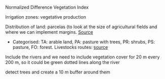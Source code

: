 Normalized Difference Vegetation Index 


Irrigation zones: vegetative production 


Distribution of land: parcelas (to look at the size of agricultural fields and where we can implement margins. 
[Source](https://idecyl.jcyl.es/geonetwork/srv/spa/catalog.search#/metadata/SPAGOBCYLAYGDTSLCPAR2021)
* Categorised: TA: arable land, PA: pasture with trees, PR: shrubs, PS: pasture, FO: forest. 
Livestocks routes: [source](https://idecyl.jcyl.es/geonetwork/srv/spa/catalog.search#/metadata/SPAGOBCYLMNADTSAMVPE)

Include the rivers and we need to include vegetation cover for 20 m every 200 m, so it could be green dotted lines along the river


detect trees and create a 10 m buffer around them
